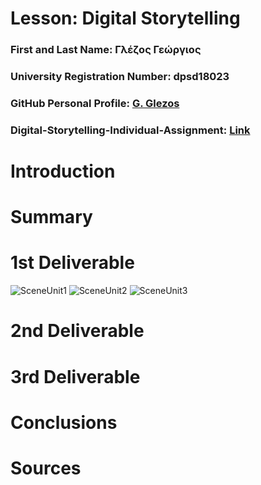 # Lesson: Digital Storytelling

### First and Last Name: Γλέζος Γεώργιος
### University Registration Number: dpsd18023
### GitHub Personal Profile: [G. Glezos](https://github.com/dpsd18023)
### Digital-Storytelling-Individual-Assignment: [Link](https://github.com/dpsd18023/Digital-Storytelling-Individual-Assignment)

# Introduction



# Summary


# 1st Deliverable

![SceneUnit1](https://user-images.githubusercontent.com/115796095/227399430-67bd5bfd-2070-41d1-ae28-69ef790cbec7.png)
![SceneUnit2](https://user-images.githubusercontent.com/115796095/227399410-cc0a683e-ef54-4412-ad99-93a7bdeee4cb.png)
![SceneUnit3](https://user-images.githubusercontent.com/115796095/227399641-99c8eebe-237e-45ca-8f4f-b8cc4efa4564.png)


# 2nd Deliverable


# 3rd Deliverable 


# Conclusions


# Sources
